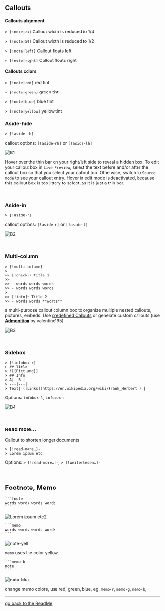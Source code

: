 ## Callouts
#### Callouts alignment

`> [!note|25]`
Callout width is reduced to 1/4

`> [!note|50]`
Callout width is reduced to 1/2

`> [!note|left]`
Callout floats left

`> [!note|right]`
Callout floats right

#### Callouts colors
`> [!note|red]`
red tint

`> [!note|green]`
green tint

`> [!note|blue]`
blue tint

`> [!note|yellow]`
yellow tint

### Aside-hide

```
> [!aside-rh]
```
callout options:  `[!aside-rh]` or  `[!aside-lh]`

![B1](https://user-images.githubusercontent.com/48620536/222979880-64b7d178-7804-4d3b-b089-2375df712e94.png)

Hover over the thin bar on your right/left side to reveal a hidden box. To edit your callout box in `Live Preview`, select the text before and/or after the callout box so that you select your callout too. Otherwise, switch to `Source mode` to see your callout entry. Hover in edit mode is deactivated, because this callout box is too jittery to select, as it is just a thin bar.

<br>

### Aside-in

```
> [!aside-r]
```
callout options:  `[!aside-r]` or  `[!aside-l]`

![B2](https://user-images.githubusercontent.com/48620536/222979913-e8e15146-725f-47d4-8126-b7c4055d261e.png)

<br>

### Multi-column

```
> [!multi-column]
>
>> [!check]+ Title 1
>> 
>> - words words words  
>> - words words words  
>
>> [!info]+ Title 2
>> - words words **words**
```
a multi-purpose callout column box to organize multiple nested callouts, pictures, embeds. Use [predefined Callouts](https://help.obsidian.md/Editing+and+formatting/Callouts) or generate custom callouts (use [**Admonition**](https://github.com/valentine195/obsidian-admonition) by valentine195)

![B3](https://user-images.githubusercontent.com/48620536/222980074-7f5294b8-d4ad-4cf5-8436-97f909303e86.png)

<br>

### Sidebox

```
> [!infobox-r]
> ## Title
> ![[Pict.png]]
> ## Info
> A|  B |
> ---|---|
> Text| ([Links](https://en.wikipedia.org/wiki/Frank_Herbert)) |
```
Options: `infobox-l`, `infobox-r`

![B4](https://user-images.githubusercontent.com/48620536/222980230-ca87423e-20fb-4680-8997-0b1a74e3c4a3.png)

<br>

### Read more…
Callout to shorten longer documents

```
> [!read-more…]- 
> Lorem ipsum etc
```

Options: `> [!read-more…]-`, `> [!weiterlesen…]-`

<br>

## Footnote, Memo

````
```fnote
words words words words 
```
````
![Lorem ipsum etc2](https://user-images.githubusercontent.com/48620536/224421103-b70f59bb-dd4d-4452-a65c-44c67b912999.png)

````
```memo
words words words words 
```
````
![note-yell](https://user-images.githubusercontent.com/48620536/230743665-6075fa26-ad47-4d4a-b3e0-f2d9dbcb0a0d.png)

`memo` uses the color yellow

````
```memo-b
note
```
````
![note-blue](https://user-images.githubusercontent.com/48620536/230743600-678dbdc6-1aee-40bc-b892-199823340726.png)

change memo colors, use red, green, blue, eg. `memo-r`, `memo-g`, `memo-b`,

---
[go back to the ReadMe](https://github.com/Jopp-gh/Obsidian-Dune84/tree/main)
